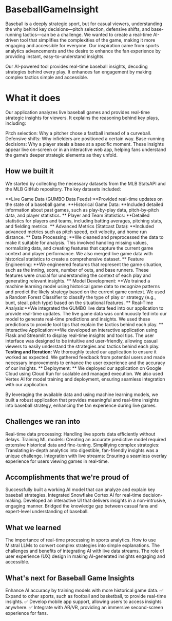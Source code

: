 # BaseballGameInsight
Baseball is a deeply strategic sport, but for casual viewers, understanding the why behind key decisions—pitch selection, defensive shifts, and base-running tactics—can be a challenge. We wanted to create a real-time AI-driven tool that simplifies the complexities of the game, making it more engaging and accessible for everyone. Our inspiration came from sports analytics advancements and the desire to enhance the fan experience by providing instant, easy-to-understand insights.

Our AI-powered tool provides real-time baseball insights, decoding strategies behind every play. It enhances fan engagement by making complex tactics simple and accessible.

# What it does
Our application analyzes live baseball games and provides real-time strategic insights for viewers. It explains the reasoning behind key plays, including:

Pitch selection: Why a pitcher chose a fastball instead of a curveball. 
Defensive shifts: Why infielders are positioned a certain way. 
Base-running decisions: Why a player steals a base at a specific moment. These insights appear live on-screen or in an interactive web app, helping fans understand the game’s deeper strategic elements as they unfold.

## How we built it
We started by collecting the necessary datasets from the MLB StatsAPI and the MLB GitHub repository. The key datasets included:

**Live Game Data (GUMBO Data Feeds):**Provided real-time updates on the state of a baseball game.
**Historical Game Data: **Included detailed information about past games, such as play-by-play data, pitch-by-pitch data, and player statistics.
** Player and Team Statistics: **Detailed statistics for players and teams, including batting averages, pitching stats, and fielding metrics.
** Advanced Metrics (Statcast Data): **Included advanced metrics such as pitch speed, exit velocity, and home run distance.
** Data Processing: **We cleaned and preprocessed the data to make it suitable for analysis. This involved handling missing values, normalizing data, and creating features that capture the current game context and player performance. We also merged live game data with historical statistics to create a comprehensive dataset.
** Feature Engineering: **We engineered features that represent the game situation, such as the inning, score, number of outs, and base runners. These features were crucial for understanding the context of each play and generating relevant insights.
** Model Development: **We trained a machine learning model using historical game data to recognize patterns and predict the likely strategy based on the current game context. We used a Random Forest Classifier to classify the type of play or strategy (e.g., bunt, steal, pitch type) based on the situational features.
** Real-Time Analysis:**We integrated the GUMBO live data feed into our application to provide real-time updates. The live game data was continuously fed into our model to generate real-time predictions and insights. We used these predictions to provide tool tips that explain the tactics behind each play.
** Interactive Application:**We developed an interactive application using Flask and Streamlit to display real-time insights and tool tips. The user interface was designed to be intuitive and user-friendly, allowing casual viewers to easily understand the strategies and tactics behind each play.
**Testing and Iteration:** We thoroughly tested our application to ensure it worked as expected. We gathered feedback from potential users and made necessary improvements to enhance the user experience and the accuracy of our insights.
** Deployment: **
We deployed our application on Google Cloud using Cloud Run for scalable and managed execution. We also used Vertex AI for model training and deployment, ensuring seamless integration with our application.

By leveraging the available data and using machine learning models, we built a robust application that provides meaningful and real-time insights into baseball strategy, enhancing the fan experience during live games.
## Challenges we ran into
Real-time data processing: Handling live sports data efficiently without delays.
Training ML models: Creating an accurate predictive model required extensive historical data and fine-tuning.
Simplifying complex strategies: Translating in-depth analytics into digestible, fan-friendly insights was a unique challenge.
Integration with live streams: Ensuring a seamless overlay experience for users viewing games in real-time.
## Accomplishments that we're proud of
Successfully built a working AI model that can analyze and explain key baseball strategies.
Integrated Snowflake Cortex AI for real-time decision-making.
Developed an interactive UI that delivers insights in a non-intrusive, engaging manner.
Bridged the knowledge gap between casual fans and expert-level understanding of baseball.

## What we learned
The importance of real-time processing in sports analytics.
How to use Mistral LLMs to convert complex strategies into simple explanations.
The challenges and benefits of integrating AI with live data streams.
The role of user experience (UX) design in making AI-generated insights engaging and accessible.
## What's next for Baseball Game Insights
Enhance AI accuracy by training models with more historical game data.
✅ Expand to other sports, such as football and basketball, to provide real-time insights.
✅ Develop mobile app support, allowing users to access insights anywhere.
✅ Integrate with AR/VR, providing an immersive second-screen experience for fans.


